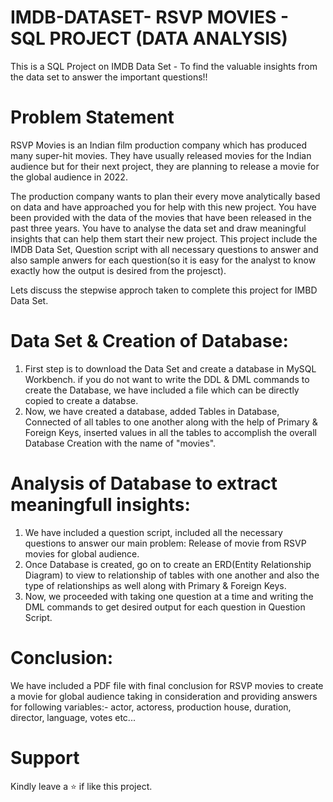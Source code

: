 # IMDB-DATASET- RSVP MOVIES - SQL PROJECT (DATA ANALYSIS)
This is a SQL Project on IMDB Data Set - To find the valuable insights from the data set to answer the important questions!!

# Problem Statement
RSVP Movies is an Indian film production company which has produced many super-hit movies. They have usually released movies for the Indian audience but for their next project, they are planning to release a movie for the global audience in 2022.

The production company wants to plan their every move analytically based on data and have approached you for help with this new project. You have been provided with the data of the movies that have been released in the past three years. You have to analyse the data set and draw meaningful insights that can help them start their new project. This project include the IMDB Data Set, Question script with all necessary questions to answer and also sample anwers for each question(so it is easy for the analyst to know exactly how the output is desired from the projesct).

Lets discuss the stepwise approch taken to complete this project for IMBD Data Set.
# Data Set & Creation of Database:
1. First step is to download the Data Set and create a database in MySQL Workbench. if you do not want to write the DDL & DML commands to create the Database, we have included a file which can be directly copied to create a databse.
2. Now, we have created a database, added Tables in Database, Connected of all tables to one another along with the help of Primary & Foreign Keys, inserted values in all the tables to accomplish the overall Database Creation with the name of "movies".

# Analysis of Database to extract meaningfull insights:
1. We have included a question script, included all the necessary questions to answer our main problem: Release of movie from RSVP movies for global audience.
2. Once Database is created, go on to create an ERD(Entity Relationship Diagram) to view to relationship of tables with one another and also the type of relationships as well along with Primary & Foreign Keys.
3. Now, we proceeded with taking one question at a time and writing the DML commands to get desired output for each question in Question Script.

# Conclusion:

We have included a PDF file with final conclusion for RSVP movies to create a movie for global audience taking in consideration and providing answers for following variables:- actor, actoress, production house, duration, director, language, votes etc...

# Support

Kindly leave a ⭐ if like this project.
